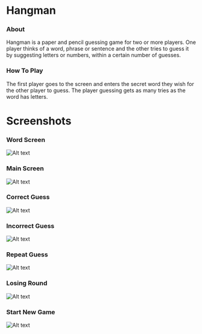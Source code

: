 # Hangman

### About
Hangman is a paper and pencil guessing game for two or more players. One player thinks of a word, phrase or sentence and the other tries to guess it by suggesting letters or numbers, within a certain number of guesses. 

### How To Play

The first player goes to the screen and enters the secret word they wish for the other player to guess. The player guessing gets as many tries as the word has letters. 

# Screenshots

### Word Screen

![Alt text](http://i.imgur.com/T2C4UZP.png "Word Screen")

### Main Screen

![Alt text](http://i.imgur.com/3Aih31a.png "Main Screen")

### Correct Guess

![Alt text](http://i.imgur.com/PafTAI1.png "Correct Guess")

### Incorrect Guess

![Alt text](http://i.imgur.com/cmX5FDK.png "Incorrect Guess")


### Repeat Guess

![Alt text](http://i.imgur.com/CFe9Sst.png "Repeat Guess")

### Losing Round

![Alt text](http://i.imgur.com/HDLKb6s.png "Losing Round")

### Start New Game

![Alt text](http://i.imgur.com/A2C8xKJ.png "Start New Game")

